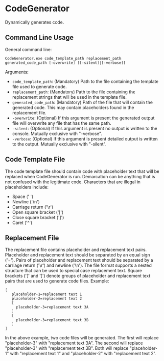 # CodeGenerator

Dynamically generates code.

## Command Line Usage

General command line:
```
CodeGenerator.exe code_template_path replacement_path generated_code_path [-overwrite] [[-silent]|[-verbose]]
```

Arguments:

* ```code_template_path```: (Mandatory) Path to the file containing the template file used to generate code.
* ```replacement_path```: (Mandatory) Path to the file containing the replacement strings that will be used in the template file.
* ```generated_code_path```: (Mandatory) Path of the file that will contain the generated code.  This may contain placeholders found in the replacement file.
* ```-overwrite```: (Optional) If this argument is present the generated output file will overwrite any file that has the same path.
* ```-silent```: (Optional) If this argument is present no output is written to the console.  Mutually exclusive with "-verbose".
* ```-verbose```: (Optional) If this argument is present detailed output is written to the output.  Mutually exclusive with "-silent".

## Code Template File

The code template file should contain code with placeholder text that will be replaced when CodeGenerator is run.  Demarcation can be anything that is not confused with the legitimate code.  Characters that are illegal in placeholders include:

* Space (' ')
* Newline ('\n')
* Carriage return ('\r')
* Open square bracket ('[')
* Close square bracket (']')
* Caret ('^')

## Replacement File

The replacement file contains placeholder and replacement text pairs.  Placeholder and replacement text should be separated by an equal sign ('=').  Pairs of placeholder and replacement text should be separated by a carriage return ('\r') and newline ('\n').  The file format supports a nested structure that can be used to special case replacement text.  Square brackets ('[' and ']') denote groups of placeholder and replacement text pairs that are used to generate code files.  Example:
```
[
   placeholder-1=replacement text 1
   placeholder-2=replacement text 2
   [
     placeholder-3=replacement text 3A
   ]
   [
     placeholder-3=replacement text 3B
   ]
]
```

In the above example, two code files will be generated.  The first will replace "placeholder-3" with "replacement text 3A".  The second will replace "placeholder-3" with "replacement text 3B".  Both will replace "placeholder-1" with "replacement text 1" and "placeholder-2" with "replacement text 2".